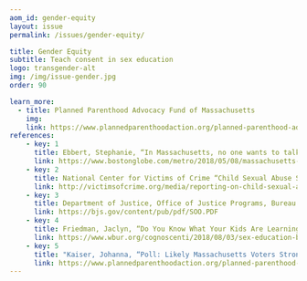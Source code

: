 ```yaml
---
aom_id: gender-equity
layout: issue
permalink: /issues/gender-equity/

title: Gender Equity
subtitle: Teach consent in sex education
logo: transgender-alt
img: /img/issue-gender.jpg
order: 90

learn_more:
  - title: Planned Parenthood Advocacy Fund of Massachusetts
    img:
    link: https://www.plannedparenthoodaction.org/planned-parenthood-advocacy-fund-massachusetts-inc/issues/healthy-youth-act
references:
    - key: 1
      title: Ebbert, Stephanie, “In Massachusetts, no one wants to talk about sex ed” Boston Globe, May 08, 2018
      link: https://www.bostonglobe.com/metro/2018/05/08/massachusetts-one-wants-talk-about-sex/iq7Yp0FyVGnW4AoCnvSy3N/story.html
    - key: 2
      title: National Center for Victims of Crime “Child Sexual Abuse Statistics”
      link: http://victimsofcrime.org/media/reporting-on-child-sexual-abuse/child-sexual-abuse-statistics
    - key: 3
      title: Department of Justice, Office of Justice Programs, Bureau of Justice Statistics, Sex Offenses and Offenders (1997)
      link: https://bjs.gov/content/pub/pdf/SOO.PDF
    - key: 4
      title: Friedman, Jaclyn, “Do You Know What Your Kids Are Learning In Sex Ed?” WBUR, August 03, 2018
      link: https://www.wbur.org/cognoscenti/2018/08/03/sex-education-bill-massachusetts-jaclyn-friedman
    - key: 5
      title: "Kaiser, Johanna, “Poll: Likely Massachusetts Voters Strongly Support School-Based Sex Education” Planned Parenthood Advocacy Fund of Massachusetts, July 16, 2018"
      link: https://www.plannedparenthoodaction.org/planned-parenthood-advocacy-fund-massachusetts-inc/pressroom/poll-likely-massachusetts-voters-strongly-support-school-based-sex-education
---
```

